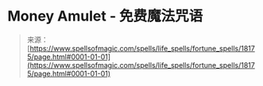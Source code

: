 <!--yml

category: 未分类

date: 2024-06-12 18:59:41

-->

# Money Amulet - 免费魔法咒语

> 来源：[https://www.spellsofmagic.com/spells/life_spells/fortune_spells/18175/page.html#0001-01-01](https://www.spellsofmagic.com/spells/life_spells/fortune_spells/18175/page.html#0001-01-01)
